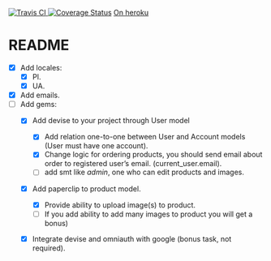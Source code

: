 [![Travis CI       ](https://travis-ci.org/nuncostans/rails_yevtushenko.svg)           ](https://travis-ci.org/nuncostans/rails_yevtushenko)
[![Coverage Status](https://coveralls.io/repos/github/nuncostans/rails_yevtushenko/badge.svg?branch=master)](https://coveralls.io/github/nuncostans/rails_yevtushenko?branch=master)
[On heroku](https://rails-yevtushenko.herokuapp.com)

# README

- [x] Add locales:
  - [x] Pl.
  - [x] UA.
- [x] Add emails.
- [ ] Add gems:
  - [x] Add devise to your project through User model
    - [x] Add relation one-to-one between User and Account models (User must have one account).
    - [x] Change logic for ordering products, you should send email about order to registered user’s email. (current_user.email).
    - [ ] add smt like *admin*, one who can edit products and images.
  - [x] Add paperclip to product model.
    - [x] Provide ability to upload image(s) to product.
    - [ ] If you add ability to add many images to product you will get a bonus) 
  - [x] Integrate devise and omniauth with google (bonus task, not required).

